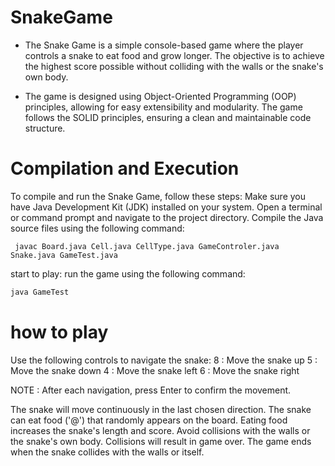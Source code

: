 # SnakeGame

* The Snake Game is a simple console-based game where the player controls a snake to eat food and grow longer.
  The objective is to achieve the highest score possible without colliding with the walls or the snake's own body.

* The game is designed using Object-Oriented Programming (OOP) principles, allowing for easy extensibility and modularity.
The game follows the SOLID principles, ensuring a clean and maintainable code structure.


# Compilation and Execution
To compile and run the Snake Game, follow these steps:
Make sure you have Java Development Kit (JDK) installed on your system.
Open a terminal or command prompt and navigate to the project directory.
Compile the Java source files using the following command:
   
```yava
 javac Board.java Cell.java CellType.java GameControler.java Snake.java GameTest.java 
 ```
    
start to play: run the game using the following command:
```java
java GameTest
```

# how  to play
 Use the following controls to navigate the snake:
        8 : Move the snake up
        5 : Move the snake down
        4 : Move the snake left
        6 : Move the snake right

NOTE : After each navigation, press Enter to confirm the movement.

The snake will move continuously in the last chosen direction.
The snake can eat food ('@') that randomly appears on the board. Eating food increases the snake's length and score.
Avoid collisions with the walls or the snake's own body. Collisions will result in game over.
The game ends when the snake collides with the walls or itself.

